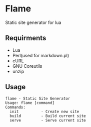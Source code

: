 # Flame
Static site generator for lua

## Requirments
   - Lua
   - Perl(used for markdown.pl)
   - cURL
   - GNU Coreutils
   - unzip

## Usage
```
flame - Static Site Generator
Usage: flame [command]
Commands:
  init          - Create new site
  build         - Build current site
  serve         - Serve current site
```